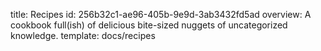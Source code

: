 title: Recipes
id: 256b32c1-ae96-405b-9e9d-3ab3432fd5ad
overview: A cookbook full(ish) of delicious bite-sized nuggets of uncategorized  knowledge.
template: docs/recipes
